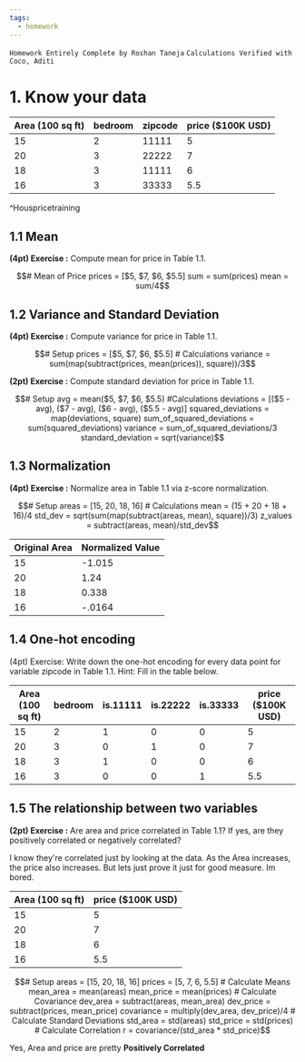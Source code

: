 ```yaml
---
tags:
  - homework
---
```

`Homework Entirely Complete by Roshan Taneja`
`Calculations Verified with Coco, Aditi`
# 1. Know your data

| Area (100 sq ft) | bedroom | zipcode | price ($100K USD) |
| ---------------- | ------- | ------- | ----------------- |
| 15               | 2       | 11111   | 5                 |
| 20               | 3       | 22222   | 7                 |
| 18               | 3       | 11111   | 6                 |
| 16               | 3       | 33333   | 5.5               |
^Houspricetraining
## 1.1 Mean

**(4pt) Exercise :** Compute mean for price in Table 1.1.
``` math
# Mean of Price
prices = [$5, $7, $6, $5.5]
sum = sum(prices)
mean = sum/4
```

## 1.2 Variance and Standard Deviation

**(4pt) Exercise :** Compute variance for price in Table 1.1.
```math
# Setup
prices = [$5, $7, $6, $5.5]
# Calculations
variance = sum(map(subtract(prices, mean(prices)), square))/3
```

**(2pt) Exercise :** Compute standard deviation for price in Table 1.1.

```math
# Setup
avg = mean($5, $7, $6, $5.5)
#Calculations
deviations = [($5 - avg), ($7 - avg), ($6 - avg), ($5.5 - avg)]
squared_deviations = map(deviations, square)
sum_of_squared_deviations = sum(squared_deviations)
variance = sum_of_squared_deviations/3
standard_deviation = sqrt(variance)
```
## 1.3 Normalization

**(4pt) Exercise :** Normalize area in Table 1.1 via z-score normalization.
```math
# Setup
areas = [15, 20, 18, 16]
# Calculations
mean = (15 + 20 + 18 + 16)/4
std_dev = sqrt(sum(map(subtract(areas, mean), square))/3)
z_values = subtract(areas, mean)/std_dev
```

| Original Area | Normalized Value |
| ------------- | ---------------- |
| 15            | -1.015           |
| 20            | 1.24             |
| 18            | 0.338            |
| 16            | -.0164           |

## 1.4 One-hot encoding

(4pt) Exercise: Write down the one-hot encoding for every data point for variable zipcode in Table 1.1. Hint: Fill in the table below.

| Area (100 sq ft) | bedroom | is.11111 | is.22222 | is.33333 | price ($100K USD) |
| ---------------- | ------- | -------- | -------- | -------- | ----------------- |
| 15               | 2       | 1        | 0        | 0        | 5                 |
| 20               | 3       | 0        | 1        | 0        | 7                 |
| 18               | 3       | 1        | 0        | 0        | 6                 |
| 16               | 3       | 0        | 0        | 1        | 5.5               |

## 1.5 The relationship between two variables

**(2pt) Exercise :** Are area and price correlated in Table 1.1? If yes, are they positively correlated or negatively correlated?

I know they're correlated just by looking at the data. As the Area increases, the price also increases. But lets just prove it just for good measure. Im bored.

| Area (100 sq ft) | price ($100K USD) |
| ---------------- | ----------------- |
| 15               | 5                 |
| 20               | 7                 |
| 18               | 6                 |
| 16               | 5.5               |

```math
# Setup
areas = [15, 20, 18, 16]
prices = [5, 7, 6, 5.5]

# Calculate Means
mean_area = mean(areas)
mean_price = mean(prices)

# Calculate Covariance
dev_area = subtract(areas, mean_area)
dev_price = subtract(prices, mean_price)
covariance = multiply(dev_area, dev_price)/4

# Calculate Standard Deviations
std_area = std(areas)
std_price = std(prices)

# Calculate Correlation
r = covariance/(std_area * std_price)
```

Yes, Area and price are pretty __Positively Correlated__ 